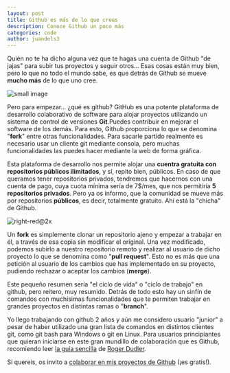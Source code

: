 ```yaml
---
layout: post
title: Github es más de lo que crees
description: Conoce Github un poco más
categories: code
author: juandels3
---
```



Quién no te ha dicho alguna vez que te hagas una cuenta de Github "de jajas" para subir tus proyectos y seguir otros... Esas cosas están muy bien, pero lo que no todo el mundo sabe, es que detrás de Github se mueve **mucho más** de lo que uno cree.

![small image]({{site.baseurl}}/images/github.png)

Pero para empezar... ¿qué es github? GitHub es una potente plataforma de desarrollo colaborativo de software para alojar proyectos utilizando un sistema de control de versiones **Git**.Puedes contribuir en mejorar el software de los demás. Para esto, Github proporciona lo que se denomina "**fork**" entre otras funcionalidades. Para sacarle partido realmente es necesario usar un cliente git mediante consola, pero muchas funcionalidades las puedes hacer mediante la web de forma gráfica.

Esta plataforma de desarrollo nos permite alojar una **cuentra gratuita con repositorios públicos ilimitados**, y sí, repito bien, públicos. En caso de que queramos tener repositorios privados, tendremos que hacernos con una cuenta de pago, cuya cuota mínima sería de 7$/mes, que nos permitiría **5 repositorios privados**. Pero ya os informo, que la comunidad se mueve más por repositorios **públicos**, es decir, totalmente gratuito. Ahí está la "chicha" de Github.

![right-red@2x]({{site.baseurl}}/images/github_1.png)

Un **fork** es simplemente clonar un repositorio ajeno y empezar a trabajar en él, a través de esa copia sin modificar el original. Una vez modificado, podemos subirlo a nuestro repositorio remoto y realizar al usuario de dicho proyecto lo que se denomina como "**pull request**". Esto no es más que una petición al usuario de los cambios que has implementado en su proyecto, pudiendo rechazar o aceptar los cambios (**merge**).

Este pequeño resumen sería "el ciclo de vida" o "ciclo de trabajo" en github, pero reitero, muy resumido. Detrás de todo esto hay un sinfín de comandos con muchísimas funcionalidades que te permiten trabajar en grandes proyectos en distintas ramas o "**branch**".

Yo llego trabajando con github 2 años y aún me considero usuario "junior" a pesar de haber utilizado una gran lista de comandos en distintos clientes git, como git bash para Windows o git en Linux. Para usuarios principiantes que quieran iniciarse en este gran mundillo de colaboración que es Github, recomiendo leer [la guía sencilla](http://rogerdudler.github.io/git-guide/index.es.html) de [Roger Dudler](http://www.twitter.com/rogerdudler).

Si quereis, os invito a [colaborar en mis proyectos de Github](https://github.com/JuandeLS3) (¡es gratis!).
